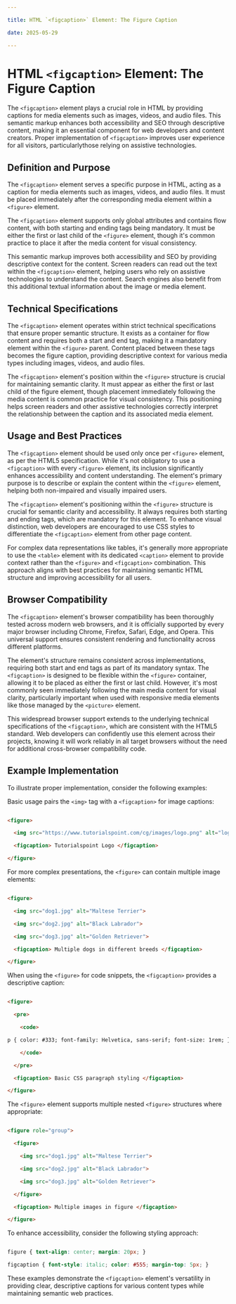 ```yaml
---

title: HTML `<figcaption>` Element: The Figure Caption

date: 2025-05-29

---
```



# HTML `<figcaption>` Element: The Figure Caption

The `<figcaption>` element plays a crucial role in HTML by providing captions for media elements such as images, videos, and audio files. This semantic markup enhances both accessibility and SEO through descriptive content, making it an essential component for web developers and content creators. Proper implementation of `<figcaption>` improves user experience for all visitors, particularlythose relying on assistive technologies.


## Definition and Purpose

The `<figcaption>` element serves a specific purpose in HTML, acting as a caption for media elements such as images, videos, and audio files. It must be placed immediately after the corresponding media element within a `<figure>` element.

The `<figcaption>` element supports only global attributes and contains flow content, with both starting and ending tags being mandatory. It must be either the first or last child of the `<figure>` element, though it's common practice to place it after the media content for visual consistency.

This semantic markup improves both accessibility and SEO by providing descriptive context for the content. Screen readers can read out the text within the `<figcaption>` element, helping users who rely on assistive technologies to understand the content. Search engines also benefit from this additional textual information about the image or media element.


## Technical Specifications

The `<figcaption>` element operates within strict technical specifications that ensure proper semantic structure. It exists as a container for flow content and requires both a start and end tag, making it a mandatory element within the `<figure>` parent. Content placed between these tags becomes the figure caption, providing descriptive context for various media types including images, videos, and audio files.

The `<figcaption>` element's position within the `<figure>` structure is crucial for maintaining semantic clarity. It must appear as either the first or last child of the figure element, though placement immediately following the media content is common practice for visual consistency. This positioning helps screen readers and other assistive technologies correctly interpret the relationship between the caption and its associated media element.


## Usage and Best Practices

The `<figcaption>` element should be used only once per `<figure>` element, as per the HTML5 specification. While it's not obligatory to use a `<figcaption>` with every `<figure>` element, its inclusion significantly enhances accessibility and content understanding. The element's primary purpose is to describe or explain the content within the `<figure>` element, helping both non-impaired and visually impaired users.

The `<figcaption>` element's positioning within the `<figure>` structure is crucial for semantic clarity and accessibility. It always requires both starting and ending tags, which are mandatory for this element. To enhance visual distinction, web developers are encouraged to use CSS styles to differentiate the `<figcaption>` element from other page content.

For complex data representations like tables, it's generally more appropriate to use the `<table>` element with its dedicated `<caption>` element to provide context rather than the `<figure>` and `<figcaption>` combination. This approach aligns with best practices for maintaining semantic HTML structure and improving accessibility for all users.


## Browser Compatibility

The `<figcaption>` element's browser compatibility has been thoroughly tested across modern web browsers, and it is officially supported by every major browser including Chrome, Firefox, Safari, Edge, and Opera. This universal support ensures consistent rendering and functionality across different platforms.

The element's structure remains consistent across implementations, requiring both start and end tags as part of its mandatory syntax. The `<figcaption>` is designed to be flexible within the `<figure>` container, allowing it to be placed as either the first or last child. However, it's most commonly seen immediately following the main media content for visual clarity, particularly important when used with responsive media elements like those managed by the `<picture>` element.

This widespread browser support extends to the underlying technical specifications of the `<figcaption>`, which are consistent with the HTML5 standard. Web developers can confidently use this element across their projects, knowing it will work reliably in all target browsers without the need for additional cross-browser compatibility code.


## Example Implementation

To illustrate proper implementation, consider the following examples:

Basic usage pairs the `<img>` tag with a `<figcaption>` for image captions:

```html

<figure>

  <img src="https://www.tutorialspoint.com/cg/images/logo.png" alt="logo" style="width:50%">

  <figcaption> Tutorialspoint Logo </figcaption>

</figure>

```

For more complex presentations, the `<figure>` can contain multiple image elements:

```html

<figure>

  <img src="dog1.jpg" alt="Maltese Terrier">

  <img src="dog2.jpg" alt="Black Labrador">

  <img src="dog3.jpg" alt="Golden Retriever">

  <figcaption> Multiple dogs in different breeds </figcaption>

</figure>

```

When using the `<figure>` for code snippets, the `<figcaption>` provides a descriptive caption:

```html

<figure>

  <pre>

    <code>

p { color: #333; font-family: Helvetica, sans-serif; font-size: 1rem; }

    </code>

  </pre>

  <figcaption> Basic CSS paragraph styling </figcaption>

</figure>

```

The `<figure>` element supports multiple nested `<figure>` structures where appropriate:

```html

<figure role="group">

  <figure>

    <img src="dog1.jpg" alt="Maltese Terrier">

    <img src="dog2.jpg" alt="Black Labrador">

    <img src="dog3.jpg" alt="Golden Retriever">

  </figure>

  <figcaption> Multiple images in figure </figcaption>

</figure>

```

To enhance accessibility, consider the following styling approach:

```css

figure { text-align: center; margin: 20px; }

figcaption { font-style: italic; color: #555; margin-top: 5px; }

```

These examples demonstrate the `<figcaption>` element's versatility in providing clear, descriptive captions for various content types while maintaining semantic web practices.

